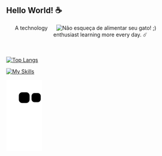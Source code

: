 <h2>Hello World! ☕</h2>
<img width="370" align="right" src="https://media.giphy.com/media/26tn33aiTi1jkl6H6/giphy.gif" title="Não esqueça de alimentar seu gato! ;)">
  
<div style="text-align:center">
  <p>A technology enthusiast learning more every day. ☄️</p>
</div>
  
<br>

[![Top Langs](https://github-readme-stats.vercel.app/api/top-langs/?username=EduardoFidalgo&layout=compact&theme=radical)](https://github.com/anuraghazra/github-readme-stats)

 [![My Skills](https://skills.thijs.gg/icons?i=js,jquery,react,python,php,laravel,mysql)](https://skills.thijs.gg)  

![Snake animation](https://github.com/EduardoFidalgo/EduardoFidalgo/blob/output/github-contribution-grid-snake.svg)
